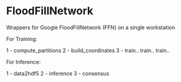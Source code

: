 # FloodFillNetwork

Wrappers for Google FloodFillNetwork (FFN) on a single workstation


For Training:

1 - compute_partitions 
2 - build_coordinates
3 - train.. train.. train..

For Inference:

1 - data2hdf5
2 - inference
3 - consensus
